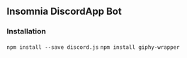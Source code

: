 ## Insomnia DiscordApp Bot

### Installation
`npm install --save discord.js`
`npm install giphy-wrapper`
